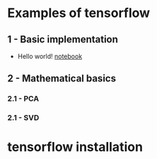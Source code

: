 # Examples of tensorflow
## 1 - Basic implementation
+ Hello world! [notebook](https://github.com/suzyi/tensorflow/blob/master/test.ipynb)
## 2 - Mathematical basics
### 2.1 - PCA
### 2.1 - SVD
# tensorflow installation
